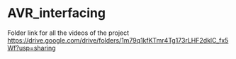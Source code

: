 # AVR_interfacing

Folder link for all the videos of the project 
https://drive.google.com/drive/folders/1m79q1kfKTmr4Tg173rLHF2dklC_fx5Wf?usp=sharing
